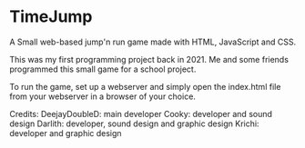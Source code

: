 # TimeJump
A Small web-based jump'n run game made with HTML, JavaScript and CSS.

This was my first programming project back in 2021. Me and some friends programmed this small game for a school project.

To run the game, set up a webserver and simply open the index.html file from your webserver in a browser of your choice.

Credits:
DeejayDoubleD: main developer
Cooky: developer and sound design
Darlith: developer, sound design and graphic design
Krichi: developer and graphic design

